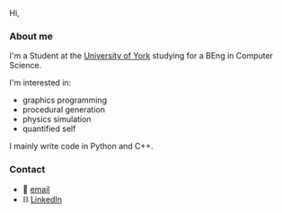 <!--
**lbowes/lbowes** is a ✨ _special_ ✨ repository because its `README.md` (this file) appears on your GitHub profile.

Here are some ideas to get you started:

- 🔭 I’m currently working on ...
- 🌱 I’m currently learning ...
- 👯 I’m looking to collaborate on ...
- 🤔 I’m looking for help with ...
- 💬 Ask me about ...
- 📫 How to reach me: ...
- 😄 Pronouns: ...
- ⚡ Fun fact: ...
-->

Hi,

### About me
I'm a Student at the [University of York](https://www.york.ac.uk/) studying for a BEng in Computer Science.

I'm interested in:

* graphics programming
* procedural generation
* physics simulation
* quantified self
 
I mainly write code in Python and C++.

### Contact
* 📧 [email](lbowes.dev@gmail.com)
* ⛓️ [LinkedIn](https://www.linkedin.com/in/lewis-bowes-1466b7185/)
